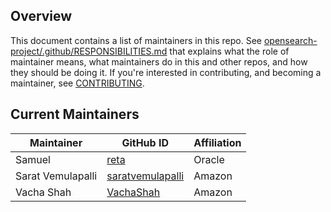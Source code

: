 ## Overview

This document contains a list of maintainers in this repo. See [opensearch-project/.github/RESPONSIBILITIES.md](https://github.com/opensearch-project/.github/blob/main/RESPONSIBILITIES.md#maintainer-responsibilities) that explains what the role of maintainer means, what maintainers do in this and other repos, and how they should be doing it. If you're interested in contributing, and becoming a maintainer, see [CONTRIBUTING](CONTRIBUTING.md).

## Current Maintainers

| Maintainer        | GitHub ID                                               | Affiliation |
| ----------------- | ------------------------------------------------------- | ----------- |
| Samuel            | [reta](https://github.com/samuel-oci)                   | Oracle      |
| Sarat Vemulapalli | [saratvemulapalli](https://github.com/saratvemulapalli) | Amazon      |
| Vacha Shah        | [VachaShah](https://github.com/VachaShah)               | Amazon      |
